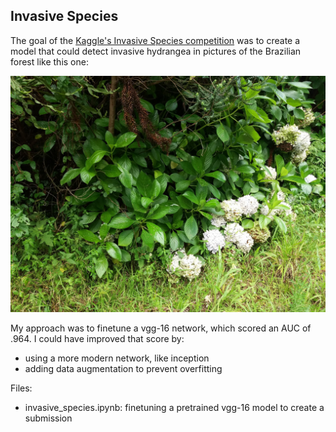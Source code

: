## Invasive Species
The goal of the [Kaggle's Invasive Species competition](https://www.kaggle.com/c/invasive-species-monitoring) was to create a model that could detect invasive hydrangea in pictures of the Brazilian forest like this one:

![Invasive hydrangea](https://raw.githubusercontent.com/ryankresse/invasive_species/master/73.jpg)


My approach was to finetune a vgg-16 network, which scored an AUC of .964. I could have improved that score by:
- using a more modern network, like inception
- adding data augmentation to prevent overfitting

Files:
- invasive_species.ipynb: finetuning a pretrained vgg-16 model to create a submission 
